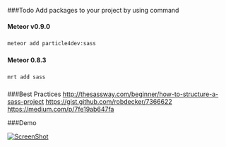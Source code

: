 ###Todo
Add packages to your project by using command

#### Meteor v0.9.0
###
    meteor add particle4dev:sass
###

#### Meteor 0.8.3
###
    mrt add sass
###


###Best Practices
    http://thesassway.com/beginner/how-to-structure-a-sass-project
    https://gist.github.com/robdecker/7366622
    https://medium.com/p/7fe19ab647fa

###Demo

[![ScreenShot](https://i1.ytimg.com/vi/5nFp7suxvac/hqdefault.jpg)](http://youtu.be/5nFp7suxvac)
